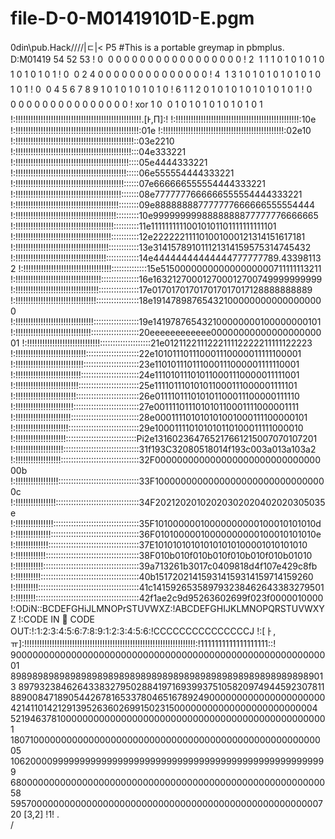 # file-D-0-M01419101D-E.pgm
0din\pub.Hack//\//|ㄷ|<
P5
#This is a portable greymap in pbmplus. D:M01419
54 52
53
! 0  0 0 0 0 0 0 0 0 0 0 0 0 0 0 0 0 0
! 2  1 1 1 0 1 0 1 0 1 0 1 0 1 0 1 0 1
! 0  0 2 4 0 0 0 0 0 0 0 0 0 0 0 0 0 0
! 4  1 3 1 0 1 0 1 0 1 0 1 0 1 0 1 0 1
! 0  0 4 5 6 7 8 9 1 0 1 0 1 0 1 0 1 0
! 6  1 1 2 0 1 0 1 0 1 0 1 0 1 0 1 0 1
! 0    0 0 0 0 0 0 0 0 0 0 0 0 0 0 0
! xor 1 0  0 1 0 1 0 1 0 1 0 1 0 1 0 1
!:!!!!!!!!!!!!!!!!!!!!!!!!!!!!!!!!!!!!!!!!!!!!!!!!!!.[Ͱ,П]:!
!:!!!!!!!!!!!!!!!!!!!!!!!!!!!!!!!!!!!!!!!!!!!!!!!!!:10e
!:!!!!!!!!!!!!!!!!!!!!!!!!!!!!!!!!!!!!!!!!!!!!!!!!!:01e
!:!!!!!!!!!!!!!!!!!!!!!!!!!!!!!!!!!!!!!!!!!!!!!!!!:02e10
!:!!!!!!!!!!!!!!!!!!!!!!!!!!!!!!!!!!!!!!!!!!!!!!!::03e2210
!:!!!!!!!!!!!!!!!!!!!!!!!!!!!!!!!!!!!!!!!!!!!!!!:::04e333221
!:!!!!!!!!!!!!!!!!!!!!!!!!!!!!!!!!!!!!!!!!!!!!!::::05e4444333221
!:!!!!!!!!!!!!!!!!!!!!!!!!!!!!!!!!!!!!!!!!!!!!:::::06e555554444333221
!:!!!!!!!!!!!!!!!!!!!!!!!!!!!!!!!!!!!!!!!!!!!::::::07e666666555554444333221
!:!!!!!!!!!!!!!!!!!!!!!!!!!!!!!!!!!!!!!!!!!!:::::::08e7777777666666555554444333221
!:!!!!!!!!!!!!!!!!!!!!!!!!!!!!!!!!!!!!!!!!!::::::::09e888888887777777666666555554444
!:!!!!!!!!!!!!!!!!!!!!!!!!!!!!!!!!!!!!!!!!:::::::::10e9999999998888888877777776666665
!:!!!!!!!!!!!!!!!!!!!!!!!!!!!!!!!!!!!!!!!::::::::::11e11111111110010101101111111111101
!:!!!!!!!!!!!!!!!!!!!!!!!!!!!!!!!!!!!!!!:::::::::::12e222222111101001000121314151617181
!:!!!!!!!!!!!!!!!!!!!!!!!!!!!!!!!!!!!!!::::::::::::13e314157891011121314159575314745432
!:!!!!!!!!!!!!!!!!!!!!!!!!!!!!!!!!!!!!:::::::::::::14e44444444444444777777789.433981132
!:!!!!!!!!!!!!!!!!!!!!!!!!!!!!!!!!!!!::::::::::::::15e515000000000000000000711111113211
!:!!!!!!!!!!!!!!!!!!!!!!!!!!!!!!!!!!:::::::::::::::16e163212700012700012700749999999999
!:!!!!!!!!!!!!!!!!!!!!!!!!!!!!!!!!!::::::::::::::::17e017017017017017017017128888888889
!:!!!!!!!!!!!!!!!!!!!!!!!!!!!!!!!!:::::::::::::::::18e191478987654321000000000000000000
!:!!!!!!!!!!!!!!!!!!!!!!!!!!!!!!!::::::::::::::::::19e141978765432100000000100000000101
!:!!!!!!!!!!!!!!!!!!!!!!!!!!!!!!:::::::::::::::::::20eeeeeeeeeeee0000000000000000000001
!:!!!!!!!!!!!!!!!!!!!!!!!!!!!!!::::::::::::::::::::21e012112211122211112222211111122223
!:!!!!!!!!!!!!!!!!!!!!!!!!!!!!:::::::::::::::::::::22e101011101110001110000011111100001
!:!!!!!!!!!!!!!!!!!!!!!!!!!!!::::::::::::::::::::::23e110101110111000111000001111110001
!:!!!!!!!!!!!!!!!!!!!!!!!!!!:::::::::::::::::::::::24e111010111010110001110000011111001
!:!!!!!!!!!!!!!!!!!!!!!!!!!::::::::::::::::::::::::25e111101110101011000111000001111101
!:!!!!!!!!!!!!!!!!!!!!!!!!:::::::::::::::::::::::::26e011110111010101100011100000111110
!:!!!!!!!!!!!!!!!!!!!!!!!::::::::::::::::::::::::::27e001111011101010110001111000001111
!:!!!!!!!!!!!!!!!!!!!!!!:::::::::::::::::::::::::::28e000111101010101001000111100000101
!:!!!!!!!!!!!!!!!!!!!!!::::::::::::::::::::::::::::29e100011110101010110100011111000010
!:!!!!!!!!!!!!!!!!!!!!::::::::::::::::::::::::::::Pi2e131602364765217661215007070107201
!:!!!!!!!!!!!!!!!!!!!::::::::::::::::::::::::::::::31f193C32080518014f193c003a013a103a2
!:!!!!!!!!!!!!!!!!!!:::::::::::::::::::::::::::::::32F00000000000000000000000000000000b
!:!!!!!!!!!!!!!!!!!::::::::::::::::::::::::::::::::33F10000000000000000000000000000000c
!:!!!!!!!!!!!!!!!!:::::::::::::::::::::::::::::::::34F20212020102020302020402020305035e
!:!!!!!!!!!!!!!!!::::::::::::::::::::::::::::::::::35F10100000010000000000100010101010d
!:!!!!!!!!!!!!!!:::::::::::::::::::::::::::::::::::36F01010000010000000000100010101010e
!:!!!!!!!!!!!!!::::::::::::::::::::::::::::::::::::37E101010101010101010100001010101010
!:!!!!!!!!!!!!:::::::::::::::::::::::::::::::::::::38F010b010f010b010f010b010f010b01010
!:!!!!!!!!!!!::::::::::::::::::::::::::::::::::::::39a713261b3017c0409818d4f107e429c8fb
!:!!!!!!!!!!:::::::::::::::::::::::::::::::::::::::40b151720214159314159314159714159260
!:!!!!!!!!!::::::::::::::::::::::::::::::::::::::::41c141592653589793238462643383279501
!:!!!!!!!!:::::::::::::::::::::::::::::::::::::::::42f1ae2c9d95263602699f023f0000010000
!:ODiN::BCDEFGHiJLMNOPrSTUVWXZ:!ABCDEFGHIJKLMNOPQRSTUVWXYZ
!:CODE IN 🍓 CODE OUT:!:1:2:3:4:5:6:7:8:9:1:2:3:4:5:6:!CCCCCCCCCCCCCCCJ
!:[ㅏ,ㅠ]:!!!!!!!!!!!!!!!!!!!!!!!!!!!!!!!!!!!!!!!!!!!!!!!!!!!!!!!!!!!!!!!!!!!!:!1111111111111111111::!
90000000000000000000000000000000000000000000000000000000001
89898989898989898989898989898989898989898989898989898989013
89793238462643383279502884197169399375105820974944592307811
88900847189054426781653378046516789249000000000000000000000
42141101421291395263602699150231500000000000000000000000004
52194637810000000000000000000000000000000000000000000000001
18071000000000000000000000000000000000000000000000000000005
10620000999999999999999999999999999999999999999999999999999
68000000000000000000000000000000000000000000000000000000058
59570000000000000000000000000000000000000000000000000000720
[3,2]
!1!
.
 \
/
